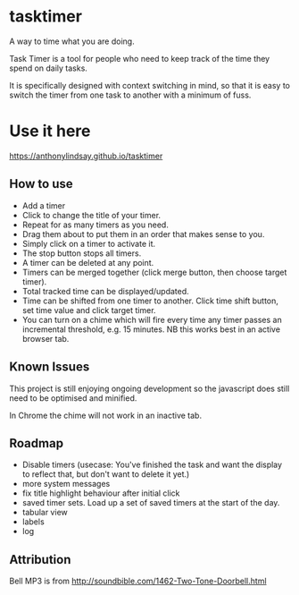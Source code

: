 tasktimer
=========

A way to time what you are doing.

Task Timer is a tool for people who need to keep track of the time they spend on daily tasks.

It is specifically designed with context switching in mind, so that it is easy to switch the timer from one task to another with a minimum of fuss.

Use it here
===========

https://anthonylindsay.github.io/tasktimer

How to use
-------------

- Add a timer
- Click to change the title of your timer.
- Repeat for as many timers as you need.
- Drag them about to put them in an order that makes sense to you.
- Simply click on a timer to activate it.
- The stop button stops all timers.
- A timer can be deleted at any point.
- Timers can be merged together (click merge button, then choose target timer).
- Total tracked time can be displayed/updated.
- Time can be shifted from one timer to another. Click time shift button, set time value and click target timer.
- You can turn on a chime which will fire every time any timer passes an incremental threshold, e.g. 15 minutes. NB this works best in an active browser tab.

Known Issues
--------------

This project is still enjoying ongoing development so the javascript does still need to be optimised and minified.

In Chrome the chime will not work in an inactive tab.

Roadmap
---------

- Disable timers (usecase: You've finished the task and want the display to reflect that, but don't want to delete it yet.)
- more system messages
- fix title highlight behaviour after initial click
- saved timer sets. Load up a set of saved timers at the start of the day.
- tabular view
- labels
- log


Attribution
-----------

Bell MP3 is from http://soundbible.com/1462-Two-Tone-Doorbell.html
